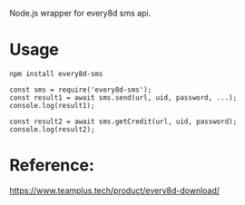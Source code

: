 Node.js wrapper for every8d sms api.

# Usage

```
npm install every8d-sms
```

```
const sms = require('every8d-sms');
const result1 = await sms.send(url, uid, password, ...);
console.log(result1);

const result2 = await sms.getCredit(url, uid, password);
console.log(result2);
```

# Reference:

https://www.teamplus.tech/product/every8d-download/
